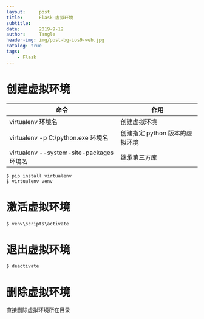 ```yaml
---
layout:     post
title:      Flask-虚拟环境
subtitle:   
date:       2019-9-12
author:     Tangle
header-img: img/post-bg-ios9-web.jpg
catalog: true
tags:
    - Flask
---
```


# 创建虚拟环境

| 命令                                     | 作用                           |
| ---------------------------------------- | ------------------------------ |
| virtualenv 环境名                        | 创建虚拟环境                   |
| virtualenv -p C:\python.exe 环境名       | 创建指定 python 版本的虚拟环境 |
| virtualenv --system-site-packages 环境名 | 继承第三方库                   |

```
$ pip install virtualenv
$ virtualenv venv
```

# 激活虚拟环境

```
$ venv\scripts\activate
```

# 退出虚拟环境

```
$ deactivate
```

# 删除虚拟环境

直接删除虚拟环境所在目录
